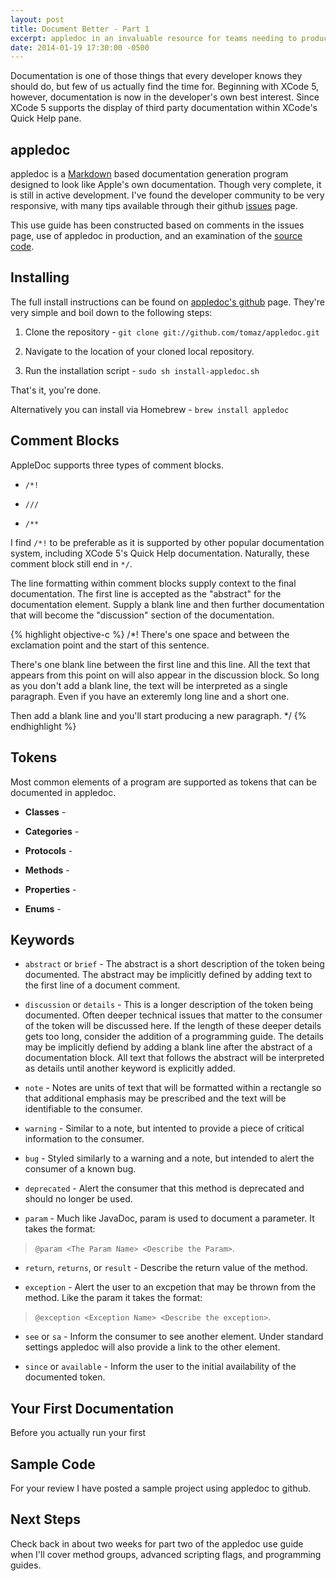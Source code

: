```yaml
---
layout: post
title: Document Better - Part 1
excerpt: appledoc in an invaluable resource for teams needing to produce high quality, Apple like documentation for their Mac and iOS products.  This post covers setup and basic use of appledoc.
date: 2014-01-19 17:30:00 -0500
---
```

Documentation is one of those things that every developer knows they should do,
but few of us actually find the time for. Beginning with XCode 5, however,
documentation is now in the developer\'s own best interest. Since XCode 5 supports
the display of third party documentation within XCode\'s Quick Help pane.

appledoc
--------

appledoc is a [Markdown](http://daringfireball.net/projects/markdown/syntax#link "Markdown Syntax")
based documentation generation program designed to look like Apple\'s own
documentation. Though very complete, it is still in active development. I\'ve
found the developer community to be very responsive, with many tips available
through their github [issues](https://github.com/tomaz/appledoc/issues?state=open "appledoc Issues") page.

This use guide has been constructed based on comments in the issues page, use
of appledoc in production, and an examination of the [source code](https://github.com/tomaz/appledoc "appledoc on Github").

Installing
----------

The full install instructions can be found on [appledoc\'s github](https://github.com/tomaz/appledoc "appledoc on Github")
page. They\'re very simple and boil down to the following steps:

1. Clone the repository - `git clone git://github.com/tomaz/appledoc.git`

2. Navigate to the location of your cloned local repository.

3. Run the installation script - `sudo sh install-appledoc.sh`

That\'s it, you\'re done.

Alternatively you can install via Homebrew - `brew install appledoc`

Comment Blocks
--------------

AppleDoc supports three types of comment blocks.

* `/*!`

* `///`

* `/**`

I find `/*!` to be preferable as it is supported by other popular documentation
system, including XCode 5\'s Quick Help documentation. Naturally, these comment
block still end in `*/`.

The line formatting within comment blocks supply context to the final
documentation. The first line is accepted as the "abstract" for the
documentation element. Supply a blank line and then further documentation that
will become the "discussion" section of the documentation.

{% highlight objective-c %}
/*! There's one space and between the exclamation point and the start of this sentence.

There's one blank line between the first line and this line. All the text that appears from this point on will also appear in the discussion block. So long as you don't add a blank line, the text will be
interpreted as a single paragraph. Even if you have an exteremly long line
and a short
one.

Then add a blank line and you'll start producing a new paragraph.
*/
{% endhighlight %}

Tokens
------

Most common elements of a program are supported as tokens that can be documented in appledoc.

* **Classes** -

* **Categories** -

* **Protocols** -

* **Methods** -

* **Properties** -

* **Enums** -

Keywords
--------

* `abstract` or `brief` - The abstract is a short description of the token being documented.
The abstract may be implicitly defined by adding text to the first line of a document comment.

* `discussion` or `details` - This is a longer description of the token being documented.
Often deeper technical issues that matter to the consumer of the token will be discussed here.
If the length of these deeper details gets too long, consider the addition of a programming guide.
The details may be implicitly defiend by adding a blank line after the abstract of a documentation
block.  All text that follows the abstract will be interpreted as details until another keyword
is explicitly added.

* `note` - Notes are units of text that will be formatted within a rectangle so that additional
emphasis may be prescribed and the text will be identifiable to the consumer.

* `warning` - Similar to a note, but intented to provide a piece of critical information to the consumer.

* `bug` - Styled similarly to a warning and a note, but intended to alert the consumer of a known bug.

* `deprecated` - Alert the consumer that this method is deprecated and should no longer be used.

* `param` - Much like JavaDoc, param is used to document a parameter.  It takes the
format: 
> `@param <The Param Name> <Describe the Param>`.

* `return`, `returns`, or `result` - Describe the return value of the method.

* `exception` - Alert the user to an excpetion that may be thrown from the method. Like the param
it takes the format:
> `@exception <Exception Name> <Describe the exception>`.

* `see` or `sa` - Inform the consumer to see another element.  Under standard settings appledoc will
also provide a link to the other element.

* `since` or `available` - Inform the user to the initial availability of the documented token.

Your First Documentation
------------------------
Before you actually run your first

Sample Code
-----------
For your review I have posted a sample project using appledoc to github.

Next Steps
----------
Check back in about two weeks for part two of the appledoc use guide when I'll cover method groups, advanced scripting flags, and programming guides. 
